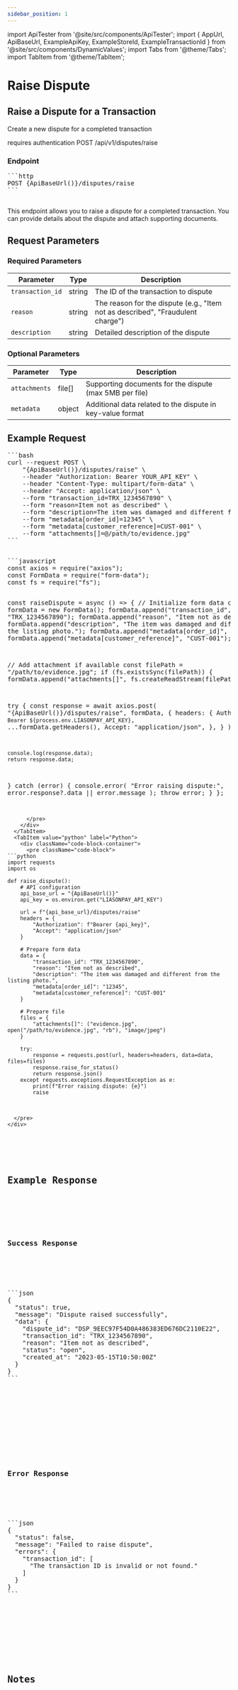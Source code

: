 ```yaml
---
sidebar_position: 1
---
```


import ApiTester from '@site/src/components/ApiTester';
import { AppUrl, ApiBaseUrl, ExampleApiKey, ExampleStoreId, ExampleTransactionId } from '@site/src/components/DynamicValues';
import Tabs from '@theme/Tabs';
import TabItem from '@theme/TabItem';

# Raise Dispute

<div className="explorer-header">
  <div className="explorer-header-content">
    <h2>Raise a Dispute for a Transaction</h2>
    <p>Create a new dispute for a completed transaction</p>
    <div className="explorer-badges">
      <span className="badge badge--primary">requires authentication</span>
      <span className="badge badge--success">POST</span>
      <span className="badge badge--info">/api/v1/disputes/raise</span>
    </div>
  </div>
</div>

<div className="endpoint-section">
  <div className="endpoint-card">
    <h3>Endpoint</h3>
    <div className="code-block-container">
      <pre className="code-block">
```http
POST {ApiBaseUrl()}/disputes/raise
```
      </pre>
    </div>
    <p>This endpoint allows you to raise a dispute for a completed transaction. You can provide details about the dispute and attach supporting documents.</p>
  </div>
</div>

## Request Parameters

<div className="parameters-section">
  <div className="parameters-card">
    <h3>Required Parameters</h3>
    <div className="parameters-table-container">
      <table className="parameters-table">
        <thead>
          <tr>
            <th>Parameter</th>
            <th>Type</th>
            <th>Description</th>
          </tr>
        </thead>
        <tbody>
          <tr>
            <td><code>transaction_id</code></td>
            <td>string</td>
            <td>The ID of the transaction to dispute</td>
          </tr>
          <tr>
            <td><code>reason</code></td>
            <td>string</td>
            <td>The reason for the dispute (e.g., "Item not as described", "Fraudulent charge")</td>
          </tr>
          <tr>
            <td><code>description</code></td>
            <td>string</td>
            <td>Detailed description of the dispute</td>
          </tr>
        </tbody>
      </table>
    </div>
  </div>

  <div className="parameters-card">
    <h3>Optional Parameters</h3>
    <div className="parameters-table-container">
      <table className="parameters-table">
        <thead>
          <tr>
            <th>Parameter</th>
            <th>Type</th>
            <th>Description</th>
          </tr>
        </thead>
        <tbody>
          <tr>
            <td><code>attachments</code></td>
            <td>file[]</td>
            <td>Supporting documents for the dispute (max 5MB per file)</td>
          </tr>
          <tr>
            <td><code>metadata</code></td>
            <td>object</td>
            <td>Additional data related to the dispute in key-value format</td>
          </tr>
        </tbody>
      </table>
    </div>
  </div>
</div>

## Example Request

<Tabs>
  <TabItem value="curl" label="cURL" default>
    <div className="code-block-container">
      <pre className="code-block">
```bash
curl --request POST \
    "{ApiBaseUrl()}/disputes/raise" \
    --header "Authorization: Bearer YOUR_API_KEY" \
    --header "Content-Type: multipart/form-data" \
    --header "Accept: application/json" \
    --form "transaction_id=TRX_1234567890" \
    --form "reason=Item not as described" \
    --form "description=The item was damaged and different from the listing photo." \
    --form "metadata[order_id]=12345" \
    --form "metadata[customer_reference]=CUST-001" \
    --form "attachments[]=@/path/to/evidence.jpg"
```
      </pre>
    </div>
  </TabItem>
  <TabItem value="javascript" label="Node.js">
    <div className="code-block-container">
      <pre className="code-block">
```javascript
const axios = require("axios");
const FormData = require("form-data");
const fs = require("fs");

const raiseDispute = async () => {
// Initialize form data
const formData = new FormData();
formData.append("transaction_id", "TRX_1234567890");
formData.append("reason", "Item not as described");
formData.append("description", "The item was damaged and different from the listing photo.");
formData.append("metadata[order_id]", "12345");
formData.append("metadata[customer_reference]", "CUST-001");

// Add attachment if available
const filePath = "/path/to/evidence.jpg";
if (fs.existsSync(filePath)) {
formData.append("attachments[]", fs.createReadStream(filePath));
}

try {
const response = await axios.post(
"{ApiBaseUrl()}/disputes/raise",
formData,
{
headers: {
Authorization: `Bearer ${process.env.LIASONPAY_API_KEY}`,
...formData.getHeaders(),
Accept: "application/json",
},
}
);

    console.log(response.data);
    return response.data;

} catch (error) {
console.error(
"Error raising dispute:",
error.response?.data || error.message
);
throw error;
}
};

````
      </pre>
    </div>
  </TabItem>
  <TabItem value="python" label="Python">
    <div className="code-block-container">
      <pre className="code-block">
```python
import requests
import os

def raise_dispute():
    # API configuration
    api_base_url = "{ApiBaseUrl()}"
    api_key = os.environ.get("LIASONPAY_API_KEY")

    url = f"{api_base_url}/disputes/raise"
    headers = {
        "Authorization": f"Bearer {api_key}",
        "Accept": "application/json"
    }

    # Prepare form data
    data = {
        "transaction_id": "TRX_1234567890",
        "reason": "Item not as described",
        "description": "The item was damaged and different from the listing photo.",
        "metadata[order_id]": "12345",
        "metadata[customer_reference]": "CUST-001"
    }

    # Prepare file
    files = {
        "attachments[]": ("evidence.jpg", open("/path/to/evidence.jpg", "rb"), "image/jpeg")
    }

    try:
        response = requests.post(url, headers=headers, data=data, files=files)
        response.raise_for_status()
        return response.json()
    except requests.exceptions.RequestException as e:
        print(f"Error raising dispute: {e}")
        raise
````

      </pre>
    </div>

  </TabItem>
</Tabs>

## Example Response

<div className="response-section">
  <div className="response-card">
    <h3>Success Response</h3>
    <div className="code-block-container">
      <pre className="code-block">
```json
{
  "status": true,
  "message": "Dispute raised successfully",
  "data": {
    "dispute_id": "DSP_9EEC97F54D0A486383ED676DC2110E22",
    "transaction_id": "TRX_1234567890",
    "reason": "Item not as described",
    "status": "open",
    "created_at": "2023-05-15T10:50:00Z"
  }
}
```
      </pre>
    </div>
  </div>

  <div className="response-card">
    <h3>Error Response</h3>
    <div className="code-block-container">
      <pre className="code-block">
```json
{
  "status": false,
  "message": "Failed to raise dispute",
  "errors": {
    "transaction_id": [
      "The transaction ID is invalid or not found."
    ]
  }
}
```
      </pre>
    </div>
  </div>
</div>

## Notes

<div className="notes-section">
  <div className="notes-card">
    <div className="notes-items">
      <div className="notes-item">
        <div className="notes-icon">⏱️</div>
        <div className="notes-content">
          <p>Disputes can only be raised within 180 days of the transaction date.</p>
        </div>
      </div>

      <div className="notes-item">
        <div className="notes-icon">📎</div>
        <div className="notes-content">
          <p>Supporting documents can help expedite the dispute resolution process. Accepted file types include JPG, PNG, and PDF.</p>
        </div>
      </div>

      <div className="notes-item">
        <div className="notes-icon">🔔</div>
        <div className="notes-content">
          <p>When a dispute is created, a <code>charge.dispute.created</code> webhook event will be triggered. Set up webhooks to receive real-time notifications.</p>
        </div>
      </div>
    </div>

  </div>
</div>

## Interactive Testing

<div className="interactive-testing-section">
  <div className="interactive-testing-card">
    <h3>Try It Out</h3>
    <p>Use the interactive API tester below to try out this endpoint with your own API key and parameters.</p>

    <ApiTester
      endpoint="/disputes/raise"
      method="POST"
      baseUrl="{ApiBaseUrl()}"
      params={[
        {
          name: "transaction_id",
          required: true,
          in: "body",
          description: "The ID of the transaction to dispute",
          defaultValue: "TRX_1234567890"
        },
        {
          name: "reason",
          required: true,
          in: "body",
          description: "The reason for the dispute",
          defaultValue: "Item not as described"
        },
        {
          name: "description",
          required: true,
          in: "body",
          description: "Detailed description of the dispute",
          defaultValue: "The item was damaged and different from the listing photo."
        }
      ]}
    />

  </div>
</div>
